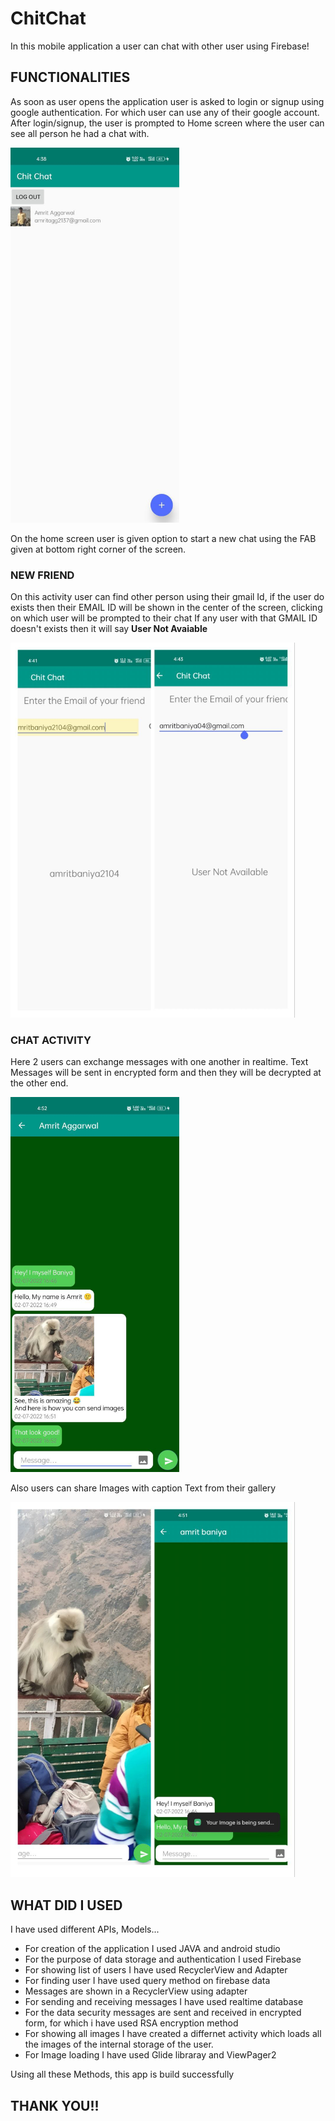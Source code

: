 # ChitChat

In this mobile application a user can chat with other user using Firebase!

## FUNCTIONALITIES

As soon as user opens the application user is asked to login or signup using google authentication. For which user can use any of their google account.
After login/signup, the user is prompted to Home screen where the user can see all person he had a chat with.

<img src="https://github.com/amritagg/ChitChat/blob/master/screenshots/HOME_SCREEN.jpg" height=600 />

On the home screen user is given option to start a new chat using the FAB given at bottom right corner of the screen.

### NEW FRIEND

On this activity user can find other person using their gmail Id, if the user do exists then their EMAIL ID will be shown in the center of the screen, clicking on which user will be prompted to their chat
If any user with that GMAIL ID doesn't exists then it will say <b>User Not Avaiable</b>

<img src="https://github.com/amritagg/ChitChat/blob/master/screenshots/FIND_FRIEND.jpg" height=600 />

### CHAT ACTIVITY

Here 2 users can exchange messages with one another in realtime.
Text Messages will be sent in encrypted form and then they will be decrypted at the other end.

<img src="https://github.com/amritagg/ChitChat/blob/master/screenshots/CHAT_SCREEN.jpg" height=600 />

Also users can share Images with caption Text from their gallery

<img src="https://github.com/amritagg/ChitChat/blob/master/screenshots/SEND_IMAGE.jpg" height=600 />

## WHAT DID I USED

I have used different APIs, Models...
<ul>
    <li>For creation of the application I used JAVA and android studio</li>
    <li>For the purpose of data storage and authentication I used Firebase</li>
    <li>For showing list of users I have used RecyclerView and Adapter</li>
    <li>For finding user I have used query method on firebase data</li>
    <li>Messages are shown in a RecyclerView using adapter</li>
    <li>For sending and receiving messages I have used realtime database</li>
    <li>For the data security messages are sent and received in encrypted form, for which i have used RSA encryption method</li>
    <li>For showing all images I have created a differnet activity which loads all the images of the internal storage of the user.</li>
    <li>For Image loading I have used Glide libraray and ViewPager2</li>
</ul>

Using all these Methods, this app is build successfully

<H2>THANK YOU!!</H2>